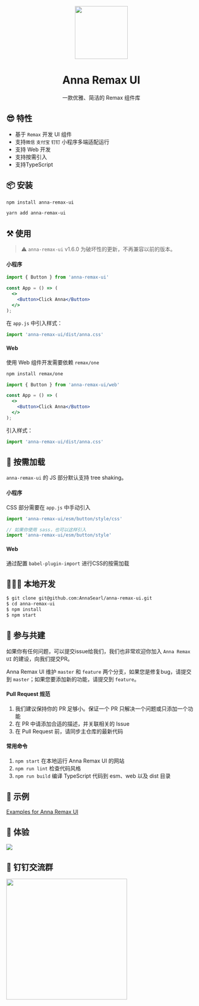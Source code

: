 <p align="center">
  <img width="140" src="https://smebimage.fuliaoyi.com/FoMXNlKdZt9UqufDkPony8ztWKsU">
</p>

<h1 align="center">Anna Remax UI</h1>

<div align="center">一款优雅、简洁的 Remax 组件库</div>


## 😎 特性

- 基于 `Remax` 开发 UI 组件
- 支持`微信` `支付宝` `钉钉` 小程序多端适配运行
- 支持 Web 开发
- 支持按需引入
- 支持TypeScript


## 📦 安装

```bash
npm install anna-remax-ui
```


```bash
yarn add anna-remax-ui
```

## ⚒ 使用

> :warning: `anna-remax-ui`  v1.6.0 为破坏性的更新，不再兼容以前的版本。

#### 小程序

```jsx
import { Button } from 'anna-remax-ui'

const App = () => (
  <>
    <Button>Click Anna</Button>
  </>
);
```

在 `app.js` 中引入样式：

```jsx
import 'anna-remax-ui/dist/anna.css'
```

#### Web

使用 Web 组件开发需要依赖 `remax/one`

```bash
npm install remax/one
```

```jsx
import { Button } from 'anna-remax-ui/web'

const App = () => (
  <>
    <Button>Click Anna</Button>
  </>
);
```

引入样式：

```jsx
import 'anna-remax-ui/dist/anna.css'
```

## 🥡 按需加载

`anna-remax-ui` 的 JS 部分默认支持 tree shaking。

#### 小程序

CSS 部分需要在 `app.js` 中手动引入

```jsx
import 'anna-remax-ui/esm/button/style/css'

// 如果你使用 sass，也可以这样引入
import 'anna-remax-ui/esm/button/style'
```

#### Web

通过配置 `babel-plugin-import` 进行CSS的按需加载

## 🧑🏻‍💻 本地开发

```bash
$ git clone git@github.com:AnnaSearl/anna-remax-ui.git
$ cd anna-remax-ui
$ npm install
$ npm start
```

## 🤝 参与共建

如果你有任何问题，可以提交issue给我们，我们也非常欢迎你加入 `Anna Remax UI` 的建设，向我们提交PR。

Anna Remax UI 维护 `master` 和 `feature` 两个分支，如果您是修复bug，请提交到 `master`；如果您要添加新的功能，请提交到 `feature`。

#### Pull Request 规范

1. 我们建议保持你的 PR 足够小。保证一个 PR 只解决一个问题或只添加一个功能
2. 在 PR 中请添加合适的描述，并关联相关的 Issue
3. 在 Pull Request 前，请同步主仓库的最新代码

#### 常用命令

1. `npm start` 在本地运行 Anna Remax UI 的网站
2. `npm run lint` 检查代码风格
3. `npm run build` 编译 TypeScript 代码到 esm、web 以及 dist 目录


## 🌰 示例

[Examples for Anna Remax UI](https://github.com/AnnaSearl/examples-anna-remax-ui)


## 🍭 体验

<img src="https://smebimage.fuliaoyi.com/FrWM_L5llswAfkEfefnXKEFJwutl">


## 🥡 钉钉交流群

<img width="320" src="https://smebimage.fuliaoyi.com/FkXpYLyrhlx6aeNK0pvgv4FjBaHM">



